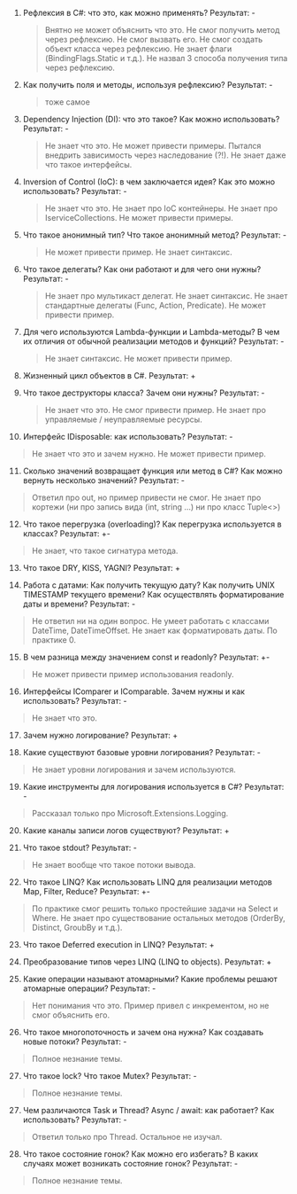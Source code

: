 1. Рефлексия в C#: что это, как можно применять?
   Результат: - 
   >Внятно не может объяснить что это. Не смог получить метод через рефлексию. Не смог вызвать его. Не смог создать объект класса через рефлексию. Не знает флаги (BindingFlags.Static и т.д.). Не назвал 3 способа получения типа через рефлексию.
   
2. Как получить поля и методы, используя рефлексию?
   Результат: -
   > тоже самое
   
3. Dependency Injection (DI): что это такое? Как можно использовать?
   Результат: -
   > Не знает что это. Не может привести примеры. Пытался внедрить зависимость через наследование (?!). Не знает даже что такое интерфейсы.
   
4. Inversion of Control (IoC): в чем заключается идея? Как это можно использовать?
   Результат: -
   >Не знает что это. Не знает про IoC контейнеры. Не знает про IserviceCollections. Не может привести примеры.
   
5. Что такое анонимный тип? Что такое анонимный метод? 
   Результат: -
   >Не может привести пример. Не знает синтаксис.
    
6. Что такое делегаты? Как они работают и для чего они нужны?
   Результат: -
   >Не знает про мультикаст делегат. Не знает синтаксис. Не знает стандартные делегаты (Func, Action, Predicate). Не может привести пример.
   
7. Для чего используются Lambda-функции и Lambda-методы? В чем их отличия от обычной реализации методов и функций?
   Результат: -
   >Не знает синтаксис. Не может привести пример.
   
8. Жизненный цикл объектов в C#. 
   Результат: +
   >
   
9. Что такое деструкторы класса? Зачем они нужны?
   Результат: -
   >Не знает что это. Не смог привести пример. Не знает про управляемые / неуправляемые ресурсы.
   
10. Интерфейс IDisposable: как использовать?
    Результат: -
   > Не знает что это и зачем нужно. Не может привести пример.
   
11. Сколько значений возвращает функция или метод в C#? Как можно вернуть несколько значений?
    Результат: -
   > Ответил про out, но пример привести не смог. Не знает про кортежи (ни про запись вида (int, string ...) ни про класс Tuple<>)
   
12. Что такое перегрузка (overloading)? Как перегрузка используется в классах?
    Результат: +-
   >Не знает, что такое сигнатура метода.
   
13. Что такое DRY, KISS, YAGNI?
    Результат: +
   >
   
14. Работа с датами: Как получить текущую дату? Как получить UNIX TIMESTAMP текущего времени? Как осуществлять форматирование даты и времени? 
    Результат: - 
   >Не ответил ни на один вопрос. Не умеет работать с классами DateTime, DateTimeOffset. Не знает как форматировать даты. По практике 0.
   
15. В чем разница между значением const и readonly? 
    Результат: +-
   >Не может привести пример использования readonly.
   
16. Интерфейсы IComparer и IComparable. Зачем нужны и как использовать?
    Результат: -
   >Не знает что это.
   
17. Зачем нужно логирование? 
    Результат: +
   >
   
18. Какие существуют базовые уровни логирования? 
    Результат: -
   >Не знает уровни логирования и зачем используются.
   
19. Какие инструменты для логирования используется в C#? 
    Результат: - 
   >Рассказал только про Microsoft.Extensions.Logging.
   
20. Какие каналы записи логов существуют? 
    Результат: +
   >
   
21. Что такое stdout? 
    Результат: -
   >Не знает вообще что такое потоки вывода.
   
22. Что такое LINQ? Как использовать LINQ для реализации методов Map, Filter, Reduce?
    Результат: +-
   >По практике смог решить только простейшие задачи на Select и Where. Не знает про существование остальных методов (OrderBy, Distinct, GroubBy и т.д.).
   
23. Что такое Deferred execution in LINQ? 
    Результат: +
   >
   
24. Преобразование типов через LINQ (LINQ to objects).
    Результат: +
   >
    
25. Какие операции называют атомарными? Какие проблемы решают атомарные операции?
    Результат: -
   >Нет понимания что это. Пример привел с инкрементом, но не смог объяснить его.
   
26. Что такое многопоточность и зачем она нужна? Как создавать новые потоки? 
     Результат: -
   >Полное незнание темы.
   
27. Что такое lock? Что такое Mutex?
    Результат: -
   >Полное незнание темы.
   
27. Чем различаются Task и Thread? Async / await: как работает? Как использовать?
    Результат: -
   >Ответил только про Thread. Остальное не изучал.
   
28. Что такое состояние гонок? Как можно его избегать? В каких случаях может возникать состояние гонок?
    Результат: -
   >Полное незнание темы.